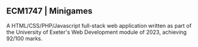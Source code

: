 ## ECM1747 | Minigames
A HTML/CSS/PHP/Javascript full-stack web application written as part of the University of Exeter's Web Development module of 2023, achieving 92/100 marks.
